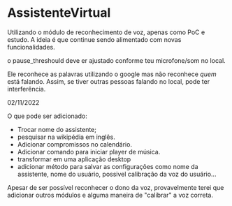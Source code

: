 # AssistenteVirtual

Utilizando o módulo de reconhecimento de voz, apenas como PoC e estudo.
A ideia é que continue sendo alimentado com novas funcionalidades.

o pause_threshould deve er ajustado conforme teu microfone/som no local.

Ele reconhece as palavras utilizando o google mas não reconhece *quem* está falando. Assim, se tiver outras pessoas falando no local, pode ter interferência.

02/11/2022

O que pode ser adicionado:
 - Trocar nome do assistente;
 - pesquisar na wikipédia em inglês.
 - Adicionar compromissos no calendário.
 - Adicionar comando para iniciar player de música.
 - transformar em uma aplicação desktop
 - adicionar método para salvar as configurações como nome da assistente, nome do usuário, possivel calibração da voz do usuário...

Apesar de ser possível reconhecer o dono da voz, provavelmente terei que adicionar outros módulos e alguma maneira de "calibrar" a voz correta.

